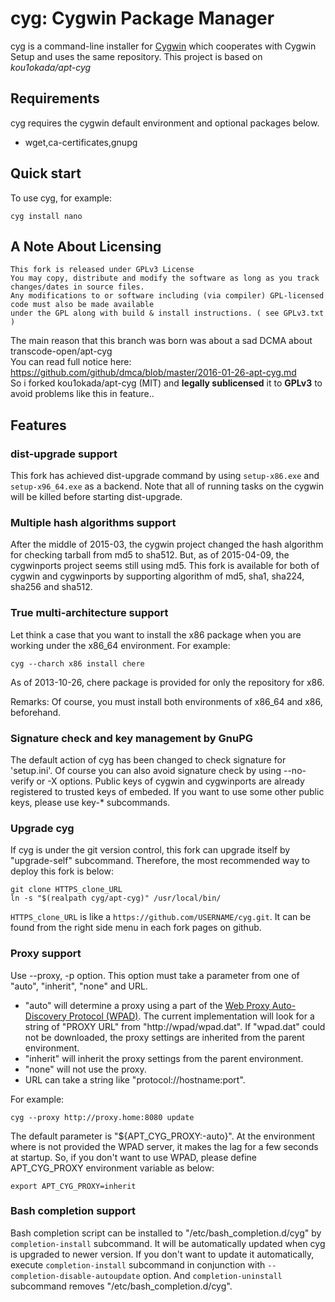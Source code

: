 # cyg: Cygwin Package Manager

cyg is a command-line installer for [Cygwin](http://cygwin.com/) which cooperates with Cygwin Setup and uses the same repository. 
This project is based on *kou1okada/apt-cyg*  

## Requirements

cyg requires the cygwin default environment and optional packages below.

* wget,ca-certificates,gnupg

## Quick start

To use cyg, for example:

    cyg install nano

## A Note About Licensing
```
This fork is released under GPLv3 License
You may copy, distribute and modify the software as long as you track changes/dates in source files.
Any modifications to or software including (via compiler) GPL-licensed code must also be made available
under the GPL along with build & install instructions. ( see GPLv3.txt )
```
The main reason that this branch was born was about a sad DCMA about transcode-open/apt-cyg  
You can read full notice here: https://github.com/github/dmca/blob/master/2016-01-26-apt-cyg.md  
So i forked kou1okada/apt-cyg (MIT) and **legally sublicensed** it to **GPLv3** to avoid problems like this in feature.. 
  
## Features

### dist-upgrade support

This fork has achieved dist-upgrade command by using `setup-x86.exe` and `setup-x96_64.exe` as a backend.
Note that all of running tasks on the cygwin will be killed before starting dist-upgrade.

### Multiple hash algorithms support

After the middle of 2015-03, the cygwin project changed the hash algorithm for checking tarball from md5 to sha512.
But, as of 2015-04-09, the cygwinports project seems still using md5.
This fork is available for both of cygwin and cygwinports by supporting algorithm of md5, sha1, sha224, sha256 and sha512.

### True multi-architecture support

Let think a case that you want to install the x86 package when you are working under the x86_64 environment.
For example:

    cyg --charch x86 install chere

As of 2013-10-26, chere package is provided for only the repository for x86.

Remarks:
Of course, you must install both environments of x86_64 and x86, beforehand.

### Signature check and key management by GnuPG

The default action of cyg has been changed to check signature for 'setup.ini'.
Of course you can also avoid signature check by using --no-verify or -X options.
Public keys of cygwin and cygwinports are already registered to trusted keys of embeded.
If you want to use some other public keys, please use key-* subcommands.

### Upgrade cyg

If cyg is under the git version control, this fork can upgrade itself by "upgrade-self" subcommand.
Therefore, the most recommended way to deploy this fork is below:

    git clone HTTPS_clone_URL
    ln -s "$(realpath cyg/apt-cyg)" /usr/local/bin/

`HTTPS_clone_URL` is like a `https://github.com/USERNAME/cyg.git`.
It can be found from the right side menu in each fork pages on github.
    
### Proxy support

Use --proxy, -p option.
This option must take a parameter from one of "auto", "inherit", "none" and URL.

* "auto" will determine a proxy using a part of the [Web Proxy Auto-Discovery Protocol (WPAD)](http://en.wikipedia.org/wiki/Web_Proxy_Autodiscovery_Protocol).
The current implementation will look for a string of "PROXY URL" from "http://wpad/wpad.dat".
If "wpad.dat" could not be downloaded, the proxy settings are inherited from the parent environment.
* "inherit" will inherit the proxy settings from the parent environment.
* "none" will not use the proxy.
* URL can take a string like "protocol://hostname:port".

For example:

    cyg --proxy http://proxy.home:8080 update

The default parameter is "${APT\_CYG\_PROXY:-auto}".
At the environment where is not provided the WPAD server, it makes the lag for a few seconds at startup.
So, if you don't want to use WPAD, please define APT\_CYG\_PROXY environment variable as below:

    export APT_CYG_PROXY=inherit

### Bash completion support

Bash completion script can be installed  to "/etc/bash_completion.d/cyg" by `completion-install` subcommand.
It will be automatically updated when cyg is upgraded to newer version.
If you don't want to update it automatically, execute `completion-install` subcommand in conjunction with `--completion-disable-autoupdate` option. And `completion-uninstall` subcommand removes "/etc/bash_completion.d/cyg".
